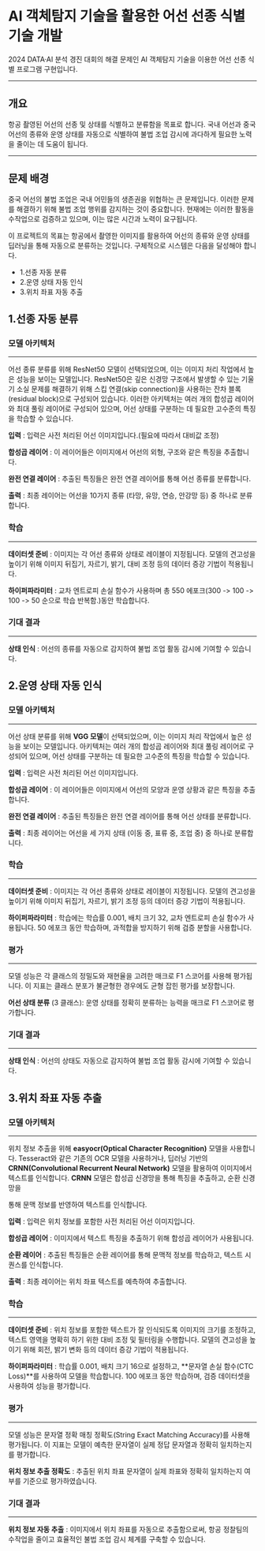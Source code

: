 # AI 객체탐지 기술을 활용한 어선 선종 식별 기술 개발
2024 DATA·AI 분석 경진 대회의 해결 문제인 AI 객체탐지 기술을 이용한 어선 선종 식별 프로그램 구현입니다.
___
## 개요
항공 촬영된 어선의 선종 및 상태를 식별하고 분류함을 목표로 합니다. 국내 어선과 중국 어선의 종류와 운영 상태를 자동으로 식별하여 불법 조업 감시에 과다하게 필요한 노력을 줄이는 데 도움이 됩니다.
___
## 문제 배경
중국 어선의 불법 조업은 국내 어민들의 생존권을 위협하는 큰 문제입니다. 이러한 문제를 해결하기 위해 불법 조업 행위를 감지하는 것이 중요합니다. 현재에는 이러한 활동을 수작업으로 검증하고 있으며, 이는 많은 시간과 노력이 요구됩니다.

이 프로젝트의 목표는 항공에서 촬영한 이미지를 활용하여 어선의 종류와 운영 상태를 딥러닝을 통해 자동으로 분류하는 것입니다. 구체적으로 시스템은 다음을 달성해야 합니다.

* 1.선종 자동 분류
* 2.운영 상태 자동 인식
* 3.위치 좌표 자동 추출


##  1.선종 자동 분류
### 모델 아키텍처
---
어선 종류 분류를 위해 ResNet50 모델이 선택되었으며, 이는 이미지 처리 작업에서 높은 성능을 보이는 모델입니다. ResNet50은 깊은 신경망 구조에서 발생할 수 있는 기울기 소실 문제를 해결하기 위해 스킵 연결(skip connection)을 사용하는 잔차 블록(residual block)으로 구성되어 있습니다. 이러한 아키텍처는 여러 개의 합성곱 레이어와 최대 풀링 레이어로 구성되어 있으며, 어선 상태를 구분하는 데 필요한 고수준의 특징을 학습할 수 있습니다.

**입력** : 입력은 사전 처리된 어선 이미지입니다.(필요에 따라서 대비값 조정)

**합성곱 레이어** : 이 레이어들은 이미지에서 어선의 외형, 구조와 같은 특징을 추출합니다.

**완전 연결 레이어** : 추출된 특징들은 완전 연결 레이어를 통해 어선 종류를 분류합니다.

**출력** : 최종 레이어는 어선을 10가지 종류 (타망, 유망, 연승, 안강망 등) 중 하나로 분류합니다.


### 학습
---
**데이터셋 준비** : 이미지는 각 어선 종류와 상태로 레이블이 지정됩니다. 모델의 견고성을 높이기 위해 이미지 뒤집기, 자르기, 밝기, 대비 조정 등의 데이터 증강 기법이 적용됩니다.

**하이퍼파라미터** : 교차 엔트로피 손실 함수가 사용하며 총 550 에포크(300 -> 100 -> 100 -> 50 순으로 학습 반복함.)동안 학습합니다.

### 기대 결과
---
**상태 인식** : 어선의 종류를 자동으로 감지하여 불법 조업 활동 감시에 기여할 수 있습니다.

##  2.운영 상태 자동 인식


### 모델 아키텍처
---
어선 상태 분류를 위해 **VGG 모델**이 선택되었으며, 이는 이미지 처리 작업에서 높은 성능을 보이는 모델입니다. 아키텍처는 여러 개의 합성곱 레이어와 최대 풀링 레이어로 구성되어 있으며, 어선 상태를 구분하는 데 필요한 고수준의 특징을 학습할 수 있습니다.

**입력** : 입력은 사전 처리된 어선 이미지입니다.

**합성곱 레이어** : 이 레이어들은 이미지에서 어선의 모양과 운영 상황과 같은 특징을 추출합니다.

**완전 연결 레이어** : 추출된 특징들은 완전 연결 레이어를 통해 어선 상태를 분류합니다.

**출력** : 최종 레이어는 어선을 세 가지 상태 (이동 중, 표류 중, 조업 중) 중 하나로 분류합니다.


### 학습
---
**데이터셋 준비** : 이미지는 각 어선 종류와 상태로 레이블이 지정됩니다. 모델의 견고성을 높이기 위해 이미지 뒤집기, 자르기, 밝기 조정 등의 데이터 증강 기법이 적용됩니다.

**하이퍼파라미터** : 학습에는 학습률 0.001, 배치 크기 32, 교차 엔트로피 손실 함수가 사용됩니다. 50 에포크 동안 학습하며, 과적합을 방지하기 위해 검증 분할을 사용합니다.

### 평가
---
모델 성능은 각 클래스의 정밀도와 재현율을 고려한 매크로 F1 스코어를 사용해 평가됩니다. 이 지표는 클래스 분포가 불균형한 경우에도 균형 잡힌 평가를 보장합니다.

**어선 상태 분류** (3 클래스): 운영 상태를 정확히 분류하는 능력을 매크로 F1 스코어로 평가합니다.


### 기대 결과
---
**상태 인식** : 어선의 상태도 자동으로 감지하여 불법 조업 활동 감시에 기여할 수 있습니다.

## 3.위치 좌표 자동 추출
### 모델 아키텍처
---
위치 정보 추출을 위해 **easyocr(Optical Character Recognition)** 모델을 사용합니다. Tesseract와 같은 기존의 OCR 모델을 사용하거나, 딥러닝 기반의 **CRNN(Convolutional Recurrent Neural Network)** 모델을 활용하여 이미지에서 텍스트를 인식합니다. **CRNN** 모델은 합성곱 신경망을 통해 특징을 추출하고, 순환 신경망을

 통해 문맥 정보를 반영하여 텍스트를 인식합니다.

**입력** : 입력은 위치 정보를 포함한 사전 처리된 어선 이미지입니다.

**합성곱 레이어** : 이미지에서 텍스트 특징을 추출하기 위해 합성곱 레이어가 사용됩니다.

**순환 레이어** : 추출된 특징들은 순환 레이어를 통해 문맥적 정보를 학습하고, 텍스트 시퀀스를 인식합니다.

**출력** : 최종 레이어는 위치 좌표 텍스트를 예측하여 추출합니다.

### 학습
---
**데이터셋 준비** : 위치 정보를 포함한 텍스트가 잘 인식되도록 이미지의 크기를 조정하고, 텍스트 영역을 명확히 하기 위한 대비 조정 및 필터링을 수행합니다. 모델의 견고성을 높이기 위해 회전, 밝기 변화 등의 데이터 증강 기법이 적용됩니다.

**하이퍼파라미터** : 학습률 0.001, 배치 크기 16으로 설정하고, **문자열 손실 함수(CTC Loss)**를 사용하여 모델을 학습합니다. 100 에포크 동안 학습하며, 검증 데이터셋을 사용하여 성능을 평가합니다.

### 평가
---
모델 성능은 문자열 정확 매칭 정확도(String Exact Matching Accuracy)를 사용해 평가됩니다. 이 지표는 모델이 예측한 문자열이 실제 정답 문자열과 정확히 일치하는지를 평가합니다.

**위치 정보 추출 정확도** : 추출된 위치 좌표 문자열이 실제 좌표와 정확히 일치하는지 여부를 기준으로 평가하였습니다.

### 기대 결과
---
**위치 정보 자동 추출** : 이미지에서 위치 좌표를 자동으로 추출함으로써, 항공 정찰팀의 수작업을 줄이고 효율적인 불법 조업 감시 체계를 구축할 수 있습니다.
